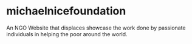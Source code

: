 # michaelnicefoundation
An NGO Website that displaces showcase the work done by passionate individuals in helping the poor around the world.
